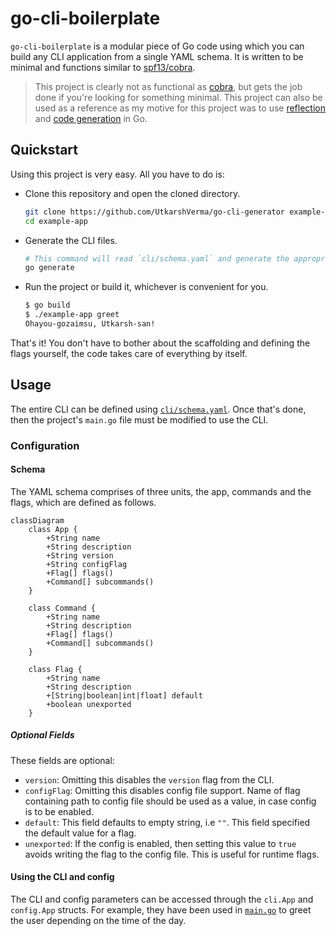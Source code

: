 # go-cli-boilerplate
`go-cli-boilerplate` is a modular piece of Go code using which you can build any CLI application from a single YAML schema. It is written to be minimal and functions similar to [spf13/cobra][cobra].

> This project is clearly not as functional as [cobra][cobra], but gets the job done if you're looking for something minimal. This project can also be used as a reference as my motive for this project was to use [reflection][reflection] and [code generation][code-generation] in Go.

## Quickstart
Using this project is very easy. All you have to do is:
- Clone this repository and open the cloned directory.
  ```sh
  git clone https://github.com/UtkarshVerma/go-cli-generator example-app
  cd example-app
  ``` 
- Generate the CLI files.
  ```sh
  # This command will read `cli/schema.yaml` and generate the appropriate code
  go generate
  ```
- Run the project or build it, whichever is convenient for you.
  ```sh
  $ go build
  $ ./example-app greet
  Ohayou-gozaimsu, Utkarsh-san!
  ```

That's it! You don't have to bother about the scaffolding and defining the flags yourself, the code takes care of everything by itself.

## Usage
The entire CLI can be defined using [`cli/schema.yaml`][schema]. Once that's done, then the project's `main.go` file must be modified to use the CLI.

### Configuration
#### Schema
The YAML schema comprises of three units, the app, commands and the flags, which are defined as follows.

```mermaid
classDiagram
    class App {
        +String name
        +String description
        +String version
        +String configFlag
        +Flag[] flags()
        +Command[] subcommands()
    }

    class Command {
        +String name
        +String description
        +Flag[] flags()
        +Command[] subcommands()
    }

    class Flag {
        +String name
        +String description
        +[String|boolean|int|float] default
        +boolean unexported
    }
```

##### Optional Fields
These fields are optional:
- `version`: Omitting this disables the `version` flag from the CLI.
- `configFlag`: Omitting this disables config file support. Name of flag containing path to config file should be used as a value, in case config is to be enabled.
- `default`: This field defaults to empty string, i.e `""`. This field specified the default value for a flag.
- `unexported`: If the config is enabled, then setting this value to `true` avoids writing the flag to the config file. This is useful for runtime flags.

#### Using the CLI and config
The CLI and config parameters can be accessed through the `cli.App` and `config.App` structs. For example, they have been used in [`main.go`][main] to greet the user depending on the time of the day.

[cobra]: https://github.com/spf13/cobra
[schema]: https://github.com/UtkarshVerma/go-cli-boilerplate
[main]: htt
[reflection]: https://blog.golang.org/laws-of-reflection
[code-generation]: https://blog.golang.org/generate
